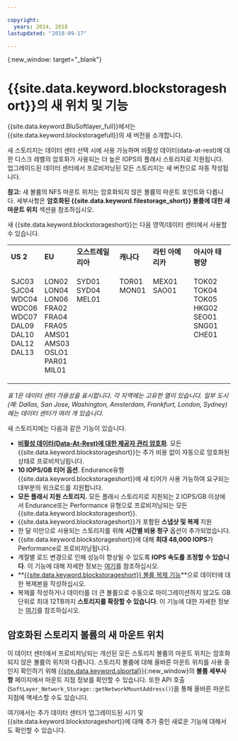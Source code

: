 ```yaml
---

copyright:
  years: 2014, 2018
lastupdated: "2018-09-17"

---
```

{:new_window: target="_blank"}

# {{site.data.keyword.blockstorageshort}}의 새 위치 및 기능

{{site.data.keyword.BluSoftlayer_full}}에서는 {{site.data.keyword.blockstoragefull}}의 새 버전을 소개합니다.

새 스토리지는 데이터 센터 선택 시에 사용 가능하며 비활성 데이터(data-at-rest)에 대한 디스크 레벨의 암호화가 사용되는 더 높은 IOPS의 플래시 스토리지로 지원됩니다. 업그레이드된 데이터 센터에서 프로비저닝된 모든 스토리지는 새 버전으로 자동 작성됩니다.

**참고:** 새 볼륨의 NFS 마운트 위치는 암호화되지 않은 볼륨의 마운트 포인트와 다릅니다. 세부사항은 **암호화된 {{site.data.keyword.filestorage_short}} 볼륨에 대한 새 마운트 위치** 섹션을 참조하십시오.

새 {{site.data.keyword.blockstorageshort}}는 다음 영역/데이터 센터에서 사용할 수 있습니다.
<table role="presentation">
	 <tr>
	   <td><strong>US 2</strong></td>
	   <td><strong>EU</strong></td>
	   <td><strong>오스트레일리아</strong></td>
	   <td><strong>캐나다</strong></td>
	   <td><strong>라틴 아메리카</strong></td>
	   <td><strong>아시아 태평양</strong></td>
	</tr>
	<tr>
	   <td><p>SJC03<br />
		SJC04<br />
		WDC04<br />
		WDC06<br />
		WDC07<br />
		DAL09<br />
		DAL10<br />
		DAL12<br />
		DAL13<br /><br /><br /></p>
	   </td>
	   <td><p>LON02<br />
		LON04<br />
		LON06<br />
		FRA02<br />
		FRA04<br />
		FRA05<br />
		AMS01<br />
		AMS03<br />
		OSLO1<br />
		PAR01<br />
		MIL01</p>
            </td>
	    <td><p>SYD01<br />
		SYD04<br />
		MEL01<br /><br /><br /><br /><br /><br /><br /><br /><br /></p>
	    </td>
	    <td><p>TOR01<br />
		MON01<br /><br /><br /><br /><br /><br /><br /><br /><br /><br /></p>
	    </td>
	    <td><p>MEX01<br />SAO01<br /><br /><br /><br /><br /><br /><br /><br /><br /><br /></p>
	    </td>
	    <td><p>TOK02<br />
		   TOK04<br />
		   TOK05<br />
		   HKG02<br />
		   SEO01<br />
		   SNG01<br />
		   CHE01<br />
                   <br /><br /><br /><br /></p>
	   </td>
	</tr>
</table>

*표 1은 데이터 센터 가용성을 표시합니다. 각 지역에는 고유한 열이 있습니다. 일부 도시(예: Dallas, San Jose, Washington, Amsterdam, Frankfurt, London, Sydney)에는 데이터 센터가 여러 개 있습니다.*

새 스토리지에는 다음과 같은 기능이 있습니다.

- **[비활성 데이터(Data-At-Rest)에 대한 제공자 관리 암호화](block-file-storage-encryption-rest.html)**.
  모든 {{site.data.keyword.blockstorageshort}}는 추가 비용 없이 자동으로 암호화된 상태로 프로비저닝됩니다.
- **10 IOPS/GB 티어 옵션**.
  Endurance유형 {{site.data.keyword.blockstorageshort}}에 새 티어가 사용 가능하여 요구되는 대부분의 워크로드를 지원합니다.
- **모든 플래시 지원 스토리지.**
  모든 플래시 스토리지로 지원되는 2 IOPS/GB 이상에서 Endurance또는 Performance 유형으로 프로비저닝되는 모든 {{site.data.keyword.blockstorageshort}}.
- {{site.data.keyword.blockstorageshort}}가 포함된 **스냅샷 및 복제** 지원
- 한 달 미만으로 사용되는 스토리지를 위해 **시간별 비용 청구** 옵션이 추가되었습니다.
- {{site.data.keyword.blockstorageshort}}에 대해 **최대 48,000 IOPS**가 Performance로 프로비저닝됩니다.
- 계절별 로드 변경으로 인해 성능이 향상될 수 있도록 **IOPS 속도를 조정할 수 있습니다**. 이 기능에 대해 자세한 정보는 [여기](adjustable-iops.html)를 참조하십시오.
- **[{{site.data.keyword.blockstorageshort}} 볼륨 복제 기능](how-to-create-duplicate-volume.html)**으로 데이터에 대한 복제본을 작성하십시오.
- 복제를 작성하거나 데이터를 더 큰 볼륨으로 수동으로 마이그레이션하지 않고도 GB 단위로 최대 12TB까지 **스토리지를 확장할 수 있습니다**. 이 기능에 대한 자세한 정보는 [여기](expandable_block_storage.html)를 참조하십시오.

## 암호화된 스토리지 볼륨의 새 마운트 위치

이 데이터 센터에서 프로비저닝되는 개선된 모든 스토리지 볼륨의 마운트 위치는 암호화되지 않은 볼륨의 위치와 다릅니다. 스토리지 볼륨에 대해 올바른 마운트 위치를 사용 중인지 확인하기 위해 [{{site.data.keyword.slportal}}](https://control.softlayer.com/){:new_window}의 **볼륨 세부사항** 페이지에서 마운트 지점 정보를 확인할 수 있습니다. 또한 API 호출(`SoftLayer_Network_Storage::getNetworkMountAddress()`)을 통해 올바른 마운트 지점에 액세스할 수도 있습니다.

여기에서는 추가 데이터 센터가 업그레이드된 시기 및 {{site.data.keyword.blockstorageshort}}에 대해 추가 중인 새로운 기능에 대해서도 확인할 수 있습니다.
